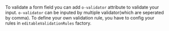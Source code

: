 To validate a form field you can add `o-validator` attribute to validate your input. `o-validator` can be inputed by multiple validator(which are seperated by comma).
To define your own validation rule, you have to config your rules in `editableValidationRules` factory.
